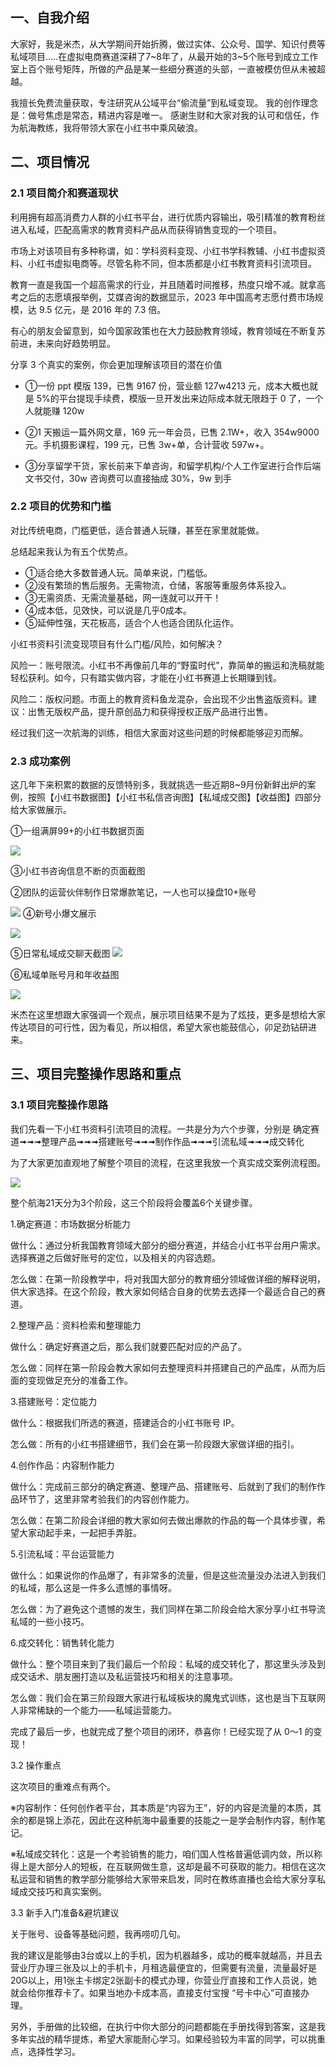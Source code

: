 ## 一、自我介绍

大家好，我是米杰，从大学期间开始折腾，做过实体、公众号、国学、知识付费等私域项目.....在虚拟电商赛道深耕了7~8年了，从最开始的3~5个账号到成立工作室上百个账号矩阵，所做的产品是某一些细分赛道的头部，一直被模仿但从未被超越。

我擅长免费流量获取，专注研究从公域平台“偷流量”到私域变现。
我的创作理念是：做号焦虑是常态，精进内容是唯一。
感谢生财和大家对我的认可和信任，作为航海教练，我将带领大家在小红书中乘风破浪。

## 二、项目情况

### 2.1 项目简介和赛道现状

利用拥有超高消费力人群的小红书平台，进行优质内容输出，吸引精准的教育粉丝进入私域，匹配高需求的教育资料产品从而获得销售变现的一个项目。

市场上对该项目有多种称谓，如：学科资料变现、小红书学科教辅、小红书虚拟资料、小红书虚拟电商等。尽管名称不同，但本质都是小红书教育资料引流项目。

教育一直是我国一个超高需求的行业，并且随着时间推移，热度只增不减。就拿高考之后的志愿填报举例，艾媒咨询的数据显示，2023 年中国高考志愿付费市场规模，达 9.5 亿元，是 2016 年的 7.3 倍。

有心的朋友会留意到，如今国家政策也在大力鼓励教育领域，教育领域在不断复苏前进，未来向好趋势明显。

分享 3 个真实的案例，你会更加理解该项目的潜在价值


- ①一份 ppt 模版 139，已售 9167 份，营业额 127w4213 元，成本大概也就是 5%的平台提现手续费，模版一旦开发出来边际成本就无限趋于 0 了，一个人就能赚 120w

- ②1 天搬运一篇外网文章，169 元一年会员，已售 2.1W+，收入 354w9000 元。手机摄影课程，199 元，已售 3w+单，合计营收 597w+。

- ③分享留学干货，家长前来下单咨询，和留学机构/个人工作室进行合作后端文书交付，30w 咨询费可以直接抽成 30%，9w 到手

### 2.2 项目的优势和门槛

对比传统电商，门槛更低，适合普通人玩赚，甚至在家里就能做。

总结起来我认为有五个优势点。
- ①适合绝大多数普通人玩。简单来说，门槛低。
- ②没有繁琐的售后服务。无需物流，仓储，客服等重服务体系投入。
- ③无需资质、无需流量基础，网一连就可以开干！
- ④成本低，见效快，可以说是几乎0成本。
- ⑤延伸性强，天花板高，适合个人也适合团队化运作。

小红书资料引流变现项目有什么门槛/风险，如何解决？

风险一：账号限流。小红书不再像前几年的“野蛮时代”，靠简单的搬运和洗稿就能轻松获利。如今，只有踏实做内容，才能在小红书赛道上长期赚到钱。

风险二：版权问题。市面上的教育资料鱼龙混杂，会出现不少出售盗版资料。建议：出售无版权产品，提升原创品力和获得授权正版产品进行出售。

经过我们这一次航海的训练，相信大家面对这些问题的时候都能够迎刃而解。

### 2.3 成功案例

这几年下来积累的数据的反馈特别多，我就挑选一些近期8~9月份新鲜出炉的案例，按照【小红书数据图】【小红书私信咨询图】【私域成交图】【收益图】四部分给大家做展示。

①一组满屏99+的小红书数据页面

![](122e96b9fd65083046f514d25b8835b.png)

③小红书咨询信息不断的页面截图

②团队的运营伙伴制作日常爆款笔记，一人也可以操盘10+账号


![](00b634126d39c23c67c4bd7aebf8583.png)
④新号小爆文展示


![](8f9eaca19b92f1d0a67243b4bcb1cf8.png)

⑤日常私域成交聊天截图
![](3b2daff8c7f351c9f21e7aa6eeb26a9.png)

⑥私域单账号月和年收益图

![](07547ba3f153562531e744dfa158013.png)

米杰在这里想跟大家强调一个观点，展示项目结果不是为了炫技，更多是想给大家传达项目的可行性，因为看见，所以相信，希望大家也能鼓信心，卯足劲钻研进来。

## 三、项目完整操作思路和重点

### 3.1 项目完整操作思路

我们先看一下小红书资料引流项目的流程。一共是分为六个步骤，分别是
确定赛道➟➟➟整理产品➟➟➟搭建账号➟➟➟制作作品➟➟➟引流私域➟➟➟成交转化

为了大家更加直观地了解整个项目的流程，在这里我放一个真实成交案例流程图。

![](b4e8982a226d34ddd9bc431038c0626.png)


整个航海21天分为3个阶段，这三个阶段将会覆盖6个关键步骤。


1.确定赛道：市场数据分析能力

做什么：通过分析我国教育领域大部分的细分赛道，并结合小红书平台用户需求。选择赛道之后做好账号的定位，以及相关的内容选题。

怎么做：在第一阶段教学中，将对我国大部分的教育细分领域做详细的解释说明，供大家选择。在这个阶段，教大家如何结合自身的优势去选择一个最适合自己的赛道。


2.整理产品：资料检索和整理能力

做什么：确定好赛道之后，那么我们就要匹配对应的产品了。

怎么做：同样在第一阶段会教大家如何去整理资料并搭建自己的产品库，从而为后面的变现做足充分的准备工作。

3.搭建账号：定位能力

做什么：根据我们所选的赛道，搭建适合的小红书账号 IP。

怎么做：所有的小红书搭建细节，我们会在第一阶段跟大家做详细的指引。

4.创作作品：内容制作能力

做什么：完成前三部分的确定赛道、整理产品、搭建账号、后就到了我们的制作作品环节了，这里非常考验我们的内容创作能力。

怎么做：在第二阶段会详细的教大家如何去做出爆款的作品的每一个具体步骤，希望大家动起手来，一起把手弄脏。

5.引流私域：平台运营能力

做什么：如果说你的作品爆了，有非常多的流量，但是这些流量没办法进入到我们的私域，那么这是一件多么遗憾的事情呀。

怎么做：为了避免这个遗憾的发生，我们同样在第二阶段会给大家分享小红书导流私域的一些小技巧。

6.成交转化：销售转化能力

做什么：整个项目来到了我们最后一个阶段：私域的成交转化了，那这里头涉及到成交话术、朋友圈打造以及私运营技巧和相关的注意事项。

怎么做：我们会在第三阶段跟大家进行私域板块的魔鬼式训练，这也是当下互联网人非常稀缺的一个能力——私域运营能力。

完成了最后一步，也就完成了整个项目的闭环，恭喜你！已经实现了从 0～1 的变现！

3.2 操作重点

这次项目的重难点有两个。

※内容制作：任何创作者平台，其本质是“内容为王”，好的内容是流量的本质，其余的都是锦上添花，因此在这种航海中最重要的技能之一是学会制作内容，制作笔记。

※私域成交转化：这是一个考验销售的能力，咱们国人性格普遍低调内敛，所以称得上是大部分人的短板，在互联网做生意，这却是最不可获取的能力。相信在这次私运营和销售的教学部分能够给大家带来启发，同时在教练直播也会给大家分享私域成交技巧和真实案例。

3.3 新手入门准备&避坑建议

关于账号、设备等基础问题，我再唠叨几句。

我的建议是能够由3台或以上的手机，因为机器越多，成功的概率就越高，并且去营业厅办理三张及以上的手机卡，月租选最便宜的，但需要有流量，流量最好是20G以上，用1张主卡绑定2张副卡的模式办理，你营业厅直接和工作人员说，她就会给你推荐卡了。如果当地办卡成本高，直接支付宝搜 “号卡中心”可直接办理。

另外，手册做的比较细，在执行中你大部分的问题都能在手册找得到答案，这是我多年实战的精华提炼，希望大家能耐心学习。如果经验较为丰富的同学，可以挑重点，选择性学习。

